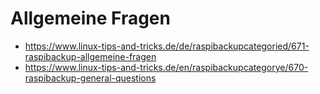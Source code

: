 # Allgemeine Fragen

- <https://www.linux-tips-and-tricks.de/de/raspibackupcategoried/671-raspibackup-allgemeine-fragen>
- <https://www.linux-tips-and-tricks.de/en/raspibackupcategorye/670-raspibackup-general-questions>
